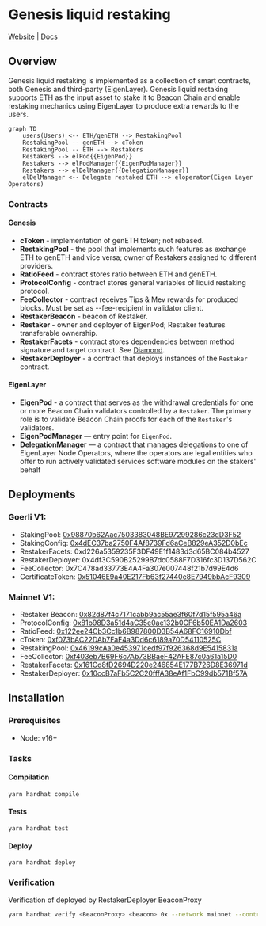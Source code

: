 # Genesis liquid restaking
[Website](https://www.genesislrt.com/) | [Docs](https://docs.genesislrt.com/)

## Overview
Genesis liquid restaking is implemented as a collection of smart contracts, both Genesis and third-party (EigenLayer).
Genesis liquid restaking supports ETH as the input asset to stake it to Beacon Chain and enable restaking mechanics using EigenLayer to produce extra rewards to the users.

```mermaid
graph TD
    users(Users) <-- ETH/genETH --> RestakingPool
    RestakingPool -- genETH --> cToken
    RestakingPool -- ETH --> Restakers
    Restakers --> elPod{{EigenPod}}
    Restakers --> elPodManager{{EigenPodManager}}
    Restakers --> elDelManager{{DelegationManager}}
    elDelManager <-- Delegate restaked ETH --> eloperator(Eigen Layer Operators)
```

### Contracts
#### Genesis
* **cToken** - implementation of genETH token; not rebased.
* **RestakingPool** - the pool that implements such features as exchange ETH to genETH and vice versa; owner of Restakers assigned to different providers.
* **RatioFeed** - contract stores ratio between ETH and genETH.
* **ProtocolConfig** - contract stores general variables of liquid restaking protocol.
* **FeeCollector** - contract receives Tips & Mev rewards for produced blocks. Must be set as --fee-recipient in validator client.
* **RestakerBeacon** - beacon of Restaker.
* **Restaker** - owner and deployer of EigenPod; Restaker features transferable ownership.
* **RestakerFacets** - contract stores dependencies between method signature and target contract. See [Diamond](https://eips.ethereum.org/EIPS/eip-253).
* **RestakerDeployer** - a contract that deploys instances of the `Restaker` contract.
#### EigenLayer
* **EigenPod** - a contract that serves as the withdrawal credentials for one or more Beacon Chain validators controlled by a `Restaker`. The primary role is to validate Beacon Chain proofs for each of the `Restaker`'s validators.
* **EigenPodManager** — entry point for `EigenPod`.
* **DelegationManager** — a contract that manages delegations to one of EigenLayer Node Operators, where the operators are legal entities who offer to run actively validated services software modules on the stakers' behalf

## Deployments
### Goerli V1:
* StakingPool: [0x98870b62Aac7503383048BE97299286c23dD3F52](https://goerli.etherscan.io/address/0x98870b62aac7503383048be97299286c23dd3f52)
* StakingConfig: [0x4dEC37ba2750F4Af8739Fd6aCeB829eA352D0bEc](https://goerli.etherscan.io/address/0x4dec37ba2750f4af8739fd6aceb829ea352d0bec)
* RestakerFacets: 0xd226a5359235F3DF49E1f1483d3d65BC084b4527
* RestakerDeployer: 0x4df3C590B25299B7dc0588F7D316fc3D137D562C
* FeeCollector: 0x7C478ad33773E4A4Fa307e007448f21b7d99E4d6
* CertificateToken: [0x51046E9a40E217Fb63f27440e8E7949bbAcF9309](https://goerli.etherscan.io/token/0x51046e9a40e217fb63f27440e8e7949bbacf9309)
### Mainnet V1:
* Restaker Beacon: [0x82d87f4c7171cabb9ac55ae3f60f7d15f595a46a](https://etherscan.io/address/0x82d87f4c7171cabb9ac55ae3f60f7d15f595a46a)
* ProtocolConfig: [0x81b98D3a51d4aC35e0ae132b0CF6b50EA1Da2603](https://etherscan.io/address/0x81b98D3a51d4aC35e0ae132b0CF6b50EA1Da2603)
* RatioFeed: [0x122ee24Cb3Cc1b6B987800D3B54A68FC16910Dbf](https://etherscan.io/address/0x122ee24Cb3Cc1b6B987800D3B54A68FC16910Dbf)
* cToken: [0xf073bAC22DAb7FaF4a3Dd6c6189a70D54110525C](https://etherscan.io/address/0xf073bAC22DAb7FaF4a3Dd6c6189a70D54110525C)
* RestakingPool: [0x46199cAa0e453971cedf97f926368d9E5415831a](https://etherscan.io/address/0x46199cAa0e453971cedf97f926368d9E5415831a)
* FeeCollector: [0xf403eb7B69F6c7Ab73BBaeF42AFE87c0a61a15D0](https://etherscan.io/address/0xf403eb7B69F6c7Ab73BBaeF42AFE87c0a61a15D0)
* RestakerFacets: [0x161Cd8fD2694D220e246854E177B726D8E36971d](https://etherscan.io/address/0x161Cd8fD2694D220e246854E177B726D8E36971d)
* RestakerDeployer: [0x10ccB7aFb5C2C20fffA38eAf1FbC99db571Bf57A](https://etherscan.io/address/0x10ccB7aFb5C2C20fffA38eAf1FbC99db571Bf57A)

## Installation

### Prerequisites
* Node: v16+

### Tasks
#### Compilation
`yarn hardhat compile`
#### Tests
`yarn hardhat test`
#### Deploy
`yarn hardhat deploy`

### Verification
Verification of deployed by RestakerDeployer BeaconProxy
```bash
yarn hardhat verify <BeaconProxy> <beacon> 0x --network mainnet --contract @openzeppelin/contracts/proxy/beacon/BeaconProxy.sol:BeaconProxy
```
